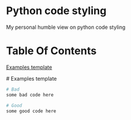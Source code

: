 # Python code styling
My personal humble view on python code styling

# Table Of Contents
[Examples template](#examples-template)

<a name="examples-template"/>
# Examples template

```python
# Bad
some bad code here

# Good
some good code here
```
